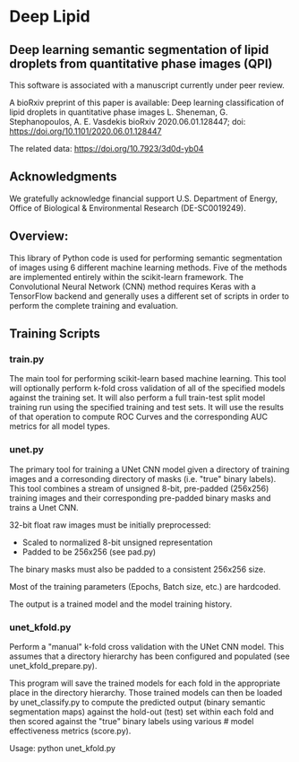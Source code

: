 Deep Lipid
==========

Deep learning semantic segmentation of lipid droplets from quantitative phase images (QPI)
---------------------------------------------------------------------------------------------------------------

This software is associated with a manuscript currently under peer review.

A bioRxiv preprint of this paper is available:
Deep learning classification of lipid droplets in quantitative phase images
L. Sheneman, G. Stephanopoulos, A. E. Vasdekis
bioRxiv 2020.06.01.128447; doi: https://doi.org/10.1101/2020.06.01.128447


The related data:  https://doi.org/10.7923/3d0d-yb04


Acknowledgments
--------------
We gratefully acknowledge financial support U.S. Department of Energy, 
Office of Biological & Environmental Research (DE-SC0019249).

Overview:
---------
This library of Python code is used for performing semantic segmentation 
of images using 6 different machine learning methods. Five of the methods are implemented 
entirely within the scikit-learn framework.  The Convolutional Neural Network (CNN)
method requires Keras with a TensorFlow backend and generally uses a different set of 
scripts in order to perform the complete training and evaluation.

Training Scripts
----------------
### __train.py__
The main tool for performing scikit-learn based machine learning.  This tool
will optionally perform k-fold cross validation of all of the specified
models against the training set.  It will also perform a full train-test
split model training run using the specified training and test sets.  It
will use the results of that operation to compute ROC Curves and the
corresponding AUC metrics for all model types.

### __unet.py__
The primary tool for training a UNet CNN model given a directory of training
images and a corresonding directory of masks (i.e. "true" binary labels).
This tool combines a stream of unsigned 8-bit, pre-padded (256x256) training
images and their corresponding pre-padded binary masks and trains a Unet CNN.

32-bit float raw images must be initially preprocessed:
   - Scaled to normalized 8-bit unsigned representation
   - Padded to be 256x256 (see pad.py)

The binary masks must also be padded to a consistent 256x256 size.

Most of the training parameters (Epochs, Batch size, etc.) are hardcoded.

The output is a trained model and the model training history.

### __unet_kfold.py__

Perform a "manual" k-fold cross validation with the UNet CNN model.  This
assumes that a directory hierarchy has been configured and populated (see
unet_kfold_prepare.py).

This program will save the trained models for each fold in the appropriate
place in the directory hierarchy.  Those trained models can then be loaded
by unet_classify.py to compute the predicted output (binary semantic
segmentation maps) against the hold-out (test) set within each fold and then
scored against the "true" binary labels using various # model
effectiveness metrics (score.py).

Usage:
  python unet_kfold.py



